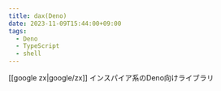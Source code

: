 ```yaml
---
title: dax(Deno)
date: 2023-11-09T15:44:00+09:00
tags:
  - Deno
  - TypeScript
  - shell
---
```


[[google zx|google/zx]] インスパイア系のDeno向けライブラリ
